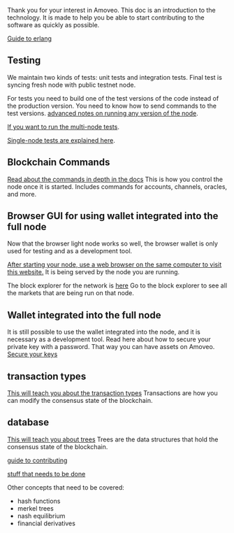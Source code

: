 Thank you for your interest in Amoveo.
This doc is an introduction to the technology.
It is made to help you be able to start contributing to the software as quickly as possible.

[Guide to erlang](https://learnyousomeerlang.com/)

## Testing

We maintain two kinds of tests: unit tests and integration tests. Final test is syncing fresh node with public testnet node.

For tests you need to build one of the test versions of the code instead of the production version. You need to know how to send commands to the test versions. [advanced notes on running any version of the node](getting-started/build_intro.md).

[If you want to run the multi-node tests](merging-and-testing/testing.md).

[Single-node tests are explained here](merging-and-testing/unit_testing.md).


## Blockchain Commands

[Read about the commands in depth in the docs](api/commands.md) This is how you control the node once it is started. Includes commands for accounts, channels, oracles, and more.

## Browser GUI for using wallet integrated into the full node

Now that the browser light node works so well, the browser wallet is only used for testing and as a development tool.

[After starting your node, use a web browser on the same computer to visit this website.](http://localhost:8081/login.html)
It is being served by the node you are running.

The block explorer for the network is [here](http://159.89.87.58:8080/explorer.html)
Go to the block explorer to see all the markets that are being run on that node.


## Wallet integrated into the full node

It is still possible to use the wallet integrated into the node, and it is necessary as a development tool.
Read here about how to secure your private key with a password. That way you can have assets on Amoveo.
[Secure your keys](api/securing_keys.md)


## transaction types

[This will teach you about the transaction types](design/transaction_types.md)
Transactions are how you can modify the consensus state of the blockchain.

## database

[This will teach you about trees](design/trees.md)
Trees are the data structures that hold the consensus state of the blockchain.


[guide to contributing](contributions.md)

[stuff that needs to be done](todo.md)

Other concepts that need to be covered:

* hash functions
* merkel trees
* nash equilibrium
* financial derivatives
